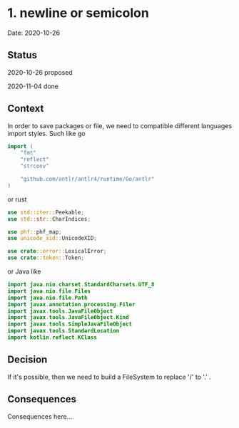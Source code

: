# 1. newline or semicolon

Date: 2020-10-26

## Status

2020-10-26 proposed

2020-11-04 done

## Context

In order to save packages or file, we need to compatible different languages import styles. Such like go

```go
import (
	"fmt"
	"reflect"
	"strconv"

	"github.com/antlr/antlr4/runtime/Go/antlr"
)
```

or rust

```rust
use std::iter::Peekable;
use std::str::CharIndices;

use phf::phf_map;
use unicode_xid::UnicodeXID;

use crate::error::LexicalError;
use crate::token::Token;
```

or Java like

```kotlin
import java.nio.charset.StandardCharsets.UTF_8
import java.nio.file.Files
import java.nio.file.Path
import javax.annotation.processing.Filer
import javax.tools.JavaFileObject
import javax.tools.JavaFileObject.Kind
import javax.tools.SimpleJavaFileObject
import javax.tools.StandardLocation
import kotlin.reflect.KClass
```

## Decision

If it's possible, then we need to build a FileSystem to replace '/' to '.' .

## Consequences

Consequences here...
